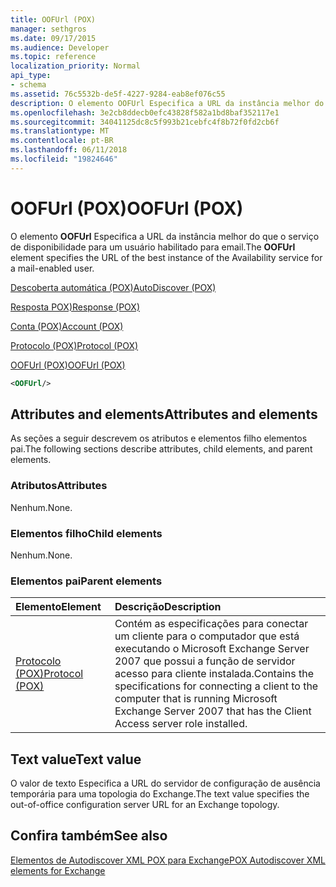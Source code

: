 ```yaml
---
title: OOFUrl (POX)
manager: sethgros
ms.date: 09/17/2015
ms.audience: Developer
ms.topic: reference
localization_priority: Normal
api_type:
- schema
ms.assetid: 76c5532b-de5f-4227-9284-eab8ef076c55
description: O elemento OOFUrl Especifica a URL da instância melhor do que o serviço de disponibilidade para um usuário habilitado para email.
ms.openlocfilehash: 3e2cb8ddecb0efc43828f582a1bd8baf352117e1
ms.sourcegitcommit: 34041125dc8c5f993b21cebfc4f8b72f0fd2cb6f
ms.translationtype: MT
ms.contentlocale: pt-BR
ms.lasthandoff: 06/11/2018
ms.locfileid: "19824646"
---
```

# <a name="oofurl-pox"></a><span data-ttu-id="7b739-103">OOFUrl (POX)</span><span class="sxs-lookup"><span data-stu-id="7b739-103">OOFUrl (POX)</span></span>

<span data-ttu-id="7b739-104">O elemento **OOFUrl** Especifica a URL da instância melhor do que o serviço de disponibilidade para um usuário habilitado para email.</span><span class="sxs-lookup"><span data-stu-id="7b739-104">The **OOFUrl** element specifies the URL of the best instance of the Availability service for a mail-enabled user.</span></span> 
  
[<span data-ttu-id="7b739-105">Descoberta automática (POX)</span><span class="sxs-lookup"><span data-stu-id="7b739-105">AutoDiscover (POX)</span></span>](autodiscover-pox.md)
  
[<span data-ttu-id="7b739-106">Resposta POX)</span><span class="sxs-lookup"><span data-stu-id="7b739-106">Response (POX)</span></span>](response-pox.md)
  
[<span data-ttu-id="7b739-107">Conta (POX)</span><span class="sxs-lookup"><span data-stu-id="7b739-107">Account (POX)</span></span>](account-pox.md)
  
[<span data-ttu-id="7b739-108">Protocolo (POX)</span><span class="sxs-lookup"><span data-stu-id="7b739-108">Protocol (POX)</span></span>](protocol-pox.md)
  
[<span data-ttu-id="7b739-109">OOFUrl (POX)</span><span class="sxs-lookup"><span data-stu-id="7b739-109">OOFUrl (POX)</span></span>](oofurl-pox.md)
  
```xml
<OOFUrl/>
```

## <a name="attributes-and-elements"></a><span data-ttu-id="7b739-110">Attributes and elements</span><span class="sxs-lookup"><span data-stu-id="7b739-110">Attributes and elements</span></span>

<span data-ttu-id="7b739-111">As seções a seguir descrevem os atributos e elementos filho elementos pai.</span><span class="sxs-lookup"><span data-stu-id="7b739-111">The following sections describe attributes, child elements, and parent elements.</span></span>
  
### <a name="attributes"></a><span data-ttu-id="7b739-112">Atributos</span><span class="sxs-lookup"><span data-stu-id="7b739-112">Attributes</span></span>

<span data-ttu-id="7b739-113">Nenhum.</span><span class="sxs-lookup"><span data-stu-id="7b739-113">None.</span></span>
  
### <a name="child-elements"></a><span data-ttu-id="7b739-114">Elementos filho</span><span class="sxs-lookup"><span data-stu-id="7b739-114">Child elements</span></span>

<span data-ttu-id="7b739-115">Nenhum.</span><span class="sxs-lookup"><span data-stu-id="7b739-115">None.</span></span>
  
### <a name="parent-elements"></a><span data-ttu-id="7b739-116">Elementos pai</span><span class="sxs-lookup"><span data-stu-id="7b739-116">Parent elements</span></span>

|<span data-ttu-id="7b739-117">**Elemento**</span><span class="sxs-lookup"><span data-stu-id="7b739-117">**Element**</span></span>|<span data-ttu-id="7b739-118">**Descrição**</span><span class="sxs-lookup"><span data-stu-id="7b739-118">**Description**</span></span>|
|:-----|:-----|
|[<span data-ttu-id="7b739-119">Protocolo (POX)</span><span class="sxs-lookup"><span data-stu-id="7b739-119">Protocol (POX)</span></span>](protocol-pox.md) <br/> |<span data-ttu-id="7b739-120">Contém as especificações para conectar um cliente para o computador que está executando o Microsoft Exchange Server 2007 que possui a função de servidor acesso para cliente instalada.</span><span class="sxs-lookup"><span data-stu-id="7b739-120">Contains the specifications for connecting a client to the computer that is running Microsoft Exchange Server 2007 that has the Client Access server role installed.</span></span>  <br/> |
   
## <a name="text-value"></a><span data-ttu-id="7b739-121">Text value</span><span class="sxs-lookup"><span data-stu-id="7b739-121">Text value</span></span>

<span data-ttu-id="7b739-122">O valor de texto Especifica a URL do servidor de configuração de ausência temporária para uma topologia do Exchange.</span><span class="sxs-lookup"><span data-stu-id="7b739-122">The text value specifies the out-of-office configuration server URL for an Exchange topology.</span></span>
  
## <a name="see-also"></a><span data-ttu-id="7b739-123">Confira também</span><span class="sxs-lookup"><span data-stu-id="7b739-123">See also</span></span>



[<span data-ttu-id="7b739-124">Elementos de Autodiscover XML POX para Exchange</span><span class="sxs-lookup"><span data-stu-id="7b739-124">POX Autodiscover XML elements for Exchange</span></span>](pox-autodiscover-xml-elements-for-exchange.md)

